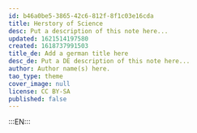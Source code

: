 ```yaml
---
id: b46a0be5-3865-42c6-812f-8f1c03e16cda
title: Herstory of Science
desc: Put a description of this note here...
updated: 1621514197580
created: 1618737991503
title_de: Add a german title here
desc_de: Put a DE description of this note here...
author: Author name(s) here.
tao_type: theme
cover_image: null
license: CC BY-SA
published: false
---
```


:::EN:::

<!-- Hey Filo, I wrote about Magdalena and Katharina Heinroth. Magda is totally forgotten. What about you backlink [[material.Magdalena Heinroth]] and [[material.Katharina Heinroth]] somewhere?>

Intro explaining the term and its use in current media to highlight and address the patriarchal exclusion of women's contributions to scientific history.

Then showing briefly a history of the exclusion of women and their hidden and denied role in knowledge - from Silvia Federici's power/knowledge/witchcraft/gender articulation, to the exclusion of women from formal education untill recently, with exceptions - like Maria Sybilla Meriam and other usually aristocratic figures - and how they still were essential despite marginalization - like [[material.clara ehrenberg]].
Then highlighting the sociopolitical and economic transformations brought about by WWI and the changing role of women and early figures in official science - like [[material.esther applin]], [[material.alva ellisor]], [[material.hedwig kniker]]. (And maybe differences and similarities with soviet researchers [[material.nina nicolaevna subbotina]] and [[material.dagmara maksimilianovna rauser-chernousova]]?) And how this changed even more with WWII - like zoo director. But also how the Cold War saw an active work of the patriarchy to go back to the previous situation - the 50s and 60s and the renewed repression and exclusion of women. And the ongoing effort to resist patriarchy in science.

And ending with the importance of feminist critique and feminist technosciences - and strong objectivity, cognitive justice, and successor sciences.

:::DE:::

German content goes here.
